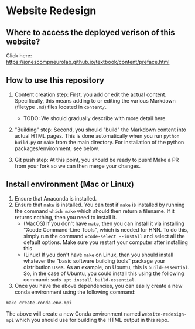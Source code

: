 # Website Redesign

## Where to access the deployed verison of this website?

Click here: <https://jonescompneurolab.github.io/textbook/content/preface.html>

## How to use this repository

1. Content creation step: First, you add or edit the actual content. Specifically, this means adding to or editing the various Markdown (filetype `.md`) files located in `content/`.
   - TODO: We should gradually describe with more detail here.

2. "Building" step: Second, you should "build" the Markdown content into actual HTML pages. This is done automatically when you run `python build.py` or `make` from the main directory. For installation of the python packages/environment, see below.

3. Git push step: At this point, you should be ready to push! Make a PR from your fork so we can then merge your changes.

## Install environment (Mac or Linux)

1. Ensure that Anaconda is installed.
2. Ensure that `make` is installed. You can test if `make` is installed by running the command `which make` which should then return a filename. If it returns nothing, then you need to install it.
   - (MacOS) If you don't have `make`, then you can install it via installing "Xcode Command-Line Tools", which is needed for HNN. To do this, simply run the command `xcode-select --install` and select all the default options. Make sure you restart your computer after installing this
   - (Linux) If you don't have `make` on Linux, then you should install whatever the "basic software building tools" package your distribution uses. As an example, on Ubuntu, this is `build-essential`. So, in the case of Ubuntu, you could install this using the following command: `sudo apt install build-essential`.
3. Once you have the above dependencies, you can easily create a new conda environment using the following command:

```
make create-conda-env-mpi
```

The above will create a new Conda environment named `website-redesign-mpi` which you should use for building the HTML output in this repo.
